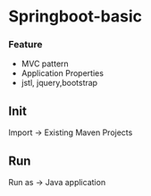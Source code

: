 # Springboot-basic
### Feature
- MVC pattern
- Application Properties
- jstl, jquery,bootstrap

## Init
Import -> Existing Maven Projects
<br/>

## Run
Run as -> Java application
<br/>
